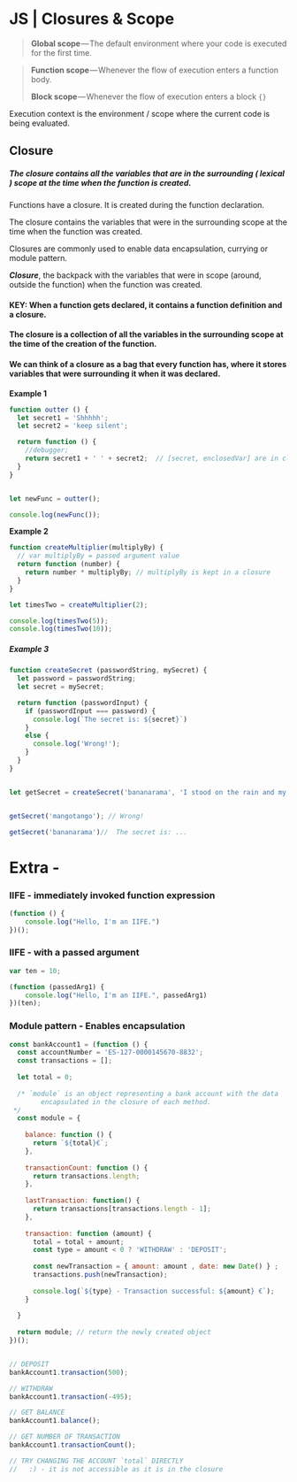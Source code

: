 # JS | Closures & Scope



> **Global scope** — The default environment where your code is executed for the first time.

> **Function scope** — Whenever the flow of execution enters a function body.
>
> **Block scope** — Whenever the flow of execution enters a block `{}`



Execution context is the environment / scope where the current code is being evaluated.



## **Closure**



##### The closure contains all the variables that are in the surrounding ( lexical ) scope at the time when the function is created.



Functions have a closure. It is created during the function declaration. 

The closure contains  the variables that were in the surrounding scope at the time when the function was created.

Closures are commonly used to enable data encapsulation, currying or module pattern.



 ***Closure***, the backpack with the variables that were in scope (around, outside the function) when the function was created.



#### KEY: When a function gets declared, it contains a function definition and a closure. 



#### The closure is a collection of all the variables in the surrounding scope at the time of the creation of the function.



#### We can think of a closure as a bag that every function has, where it stores variables that were surrounding it when it was declared. 



**Example 1** 

```js
function outter () {
  let secret1 = 'Shhhhh';
  let secret2 = 'keep silent';

  return function () {
    //debugger;
    return secret1 + ' ' + secret2;  // [secret, enclosedVar] are in closure
  }  
}


let newFunc = outter();

console.log(newFunc());
```





**Example 2**

```js
function createMultiplier(multiplyBy) {
  // var multiplyBy = passed argument value
  return function (number) {
    return number * multiplyBy; // multiplyBy is kept in a closure
  }
}

let timesTwo = createMultiplier(2);

console.log(timesTwo(5));
console.log(timesTwo(10));
```







##### Example 3

```js
function createSecret (passwordString, mySecret) {
  let password = passwordString;
  let secret = mySecret;

  return function (passwordInput) {
    if (passwordInput === password) {
      console.log(`The secret is: ${secret}`)
    }
    else {
      console.log('Wrong!');
    }
  }
}


let getSecret = createSecret('bananarama', 'I stood on the rain and my legs were exposed!')


getSecret('mangotango'); // Wrong!

getSecret('bananarama')//  The secret is: ...

```











# Extra - 



### IIFE - immediately invoked function expression

```js
(function () {
    console.log("Hello, I'm an IIFE.")
})();


```



### IIFE - with a passed argument

```js
var ten = 10;

(function (passedArg1) {
    console.log("Hello, I'm an IIFE.", passedArg1)
})(ten);


```











### Module pattern - Enables encapsulation

```js
const bankAccount1 = (function () {
  const accountNumber = 'ES-127-0000145670-8832';
  const transactions = [];
  
  let total = 0;
  
  /* `module` is an object representing a bank account with the data
  		encapsulated in the closure of each method.
 */
  const module = {
    
    balance: function () {
      return `${total}€`;
    },
    
    transactionCount: function () {
      return transactions.length;
    },
    
    lastTransaction: function() {
      return transactions[transactions.length - 1];
    },
    
    transaction: function (amount) {
      total = total + amount;
      const type = amount < 0 ? 'WITHDRAW' : 'DEPOSIT';
      
      const newTransaction = { amount: amount , date: new Date() } ;
      transactions.push(newTransaction);
      
      console.log(`${type} - Transaction successful: ${amount} €`);
    }
    
  }
  
  return module; // return the newly created object
})();


// DEPOSIT
bankAccount1.transaction(500);

// WITHDRAW
bankAccount1.transaction(-495);

// GET BALANCE
bankAccount1.balance();

// GET NUMBER OF TRANSACTION
bankAccount1.transactionCount();

// TRY CHANGING THE ACCOUNT `total` DIRECTLY
//   :) - it is not accessible as it is in the closure 
```



